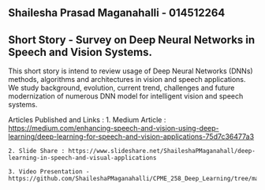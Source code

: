 Shailesha Prasad Maganahalli - 014512264
----------------------------------------
Short Story - Survey on Deep Neural Networks in Speech and Vision Systems.
--------------------------------------------------------------------------

  This short story is intend to review usage of Deep Neural Networks (DNNs) methods, algorithms and architectures in vision and speech applications. We study background, evolution, current trend, challenges and future modernization of numerous DNN model for intelligent vision and speech systems.

Articles Published and Links :
    1. Medium Article :  https://medium.com/enhancing-speech-and-vision-using-deep-learning/deep-learning-for-speech-and-vision-applications-75d7c36477a3 

    2. Slide Share : https://www.slideshare.net/ShaileshaPMaganahall/deep-learning-in-speech-and-visual-applications 

    3. Video Presentation - https://github.com/ShaileshaPMaganahalli/CPME_258_Deep_Learning/tree/master/Short_Story_Assignment
